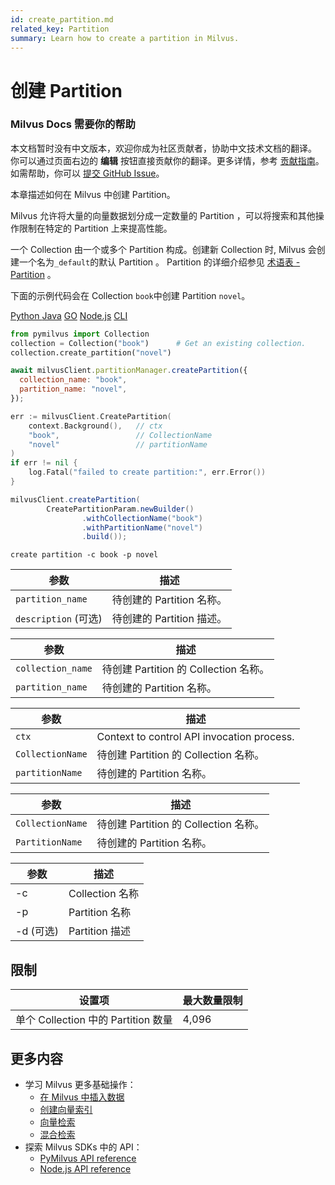 ```yaml
---
id: create_partition.md
related_key: Partition
summary: Learn how to create a partition in Milvus.
---
```


# 创建 Partition

<div class="alert note">
<h3>Milvus Docs 需要你的帮助</h3>
本文档暂时没有中文版本，欢迎你成为社区贡献者，协助中文技术文档的翻译。<br>
你可以通过页面右边的 <b>编辑</b> 按钮直接贡献你的翻译。更多详情，参考 <a href="https://github.com/milvus-io/milvus-docs/blob/v2.0.0/CONTRIBUTING.md">贡献指南</a>。如需帮助，你可以 <a href="https://github.com/milvus-io/milvus-docs/issues/new/choose">提交 GitHub Issue</a>。
</div>


本章描述如何在 Milvus 中创建 Partition。

Milvus 允许将大量的向量数据划分成一定数量的 Partition ，可以将搜索和其他操作限制在特定的 Partition 上来提高性能。

一个 Collection 由一个或多个 Partition 构成。创建新 Collection 时, Milvus 会创建一个名为`_default`的默认 Partition 。 Partition 的详细介绍参见 [术语表 - Partition](glossary.md#Partition) 。

下面的示例代码会在 Collection `book`中创建 Partition `novel`。


<div class="multipleCode">
  <a href="?python">Python </a>
  <a href="?java">Java</a>
  <a href="?go">GO</a>
  <a href="?javascript">Node.js</a>
  <a href="?shell">CLI</a>
</div>


```python
from pymilvus import Collection
collection = Collection("book")      # Get an existing collection.
collection.create_partition("novel")
```

```javascript
await milvusClient.partitionManager.createPartition({
  collection_name: "book",
  partition_name: "novel",
});
```

```go
err := milvusClient.CreatePartition(
    context.Background(),   // ctx
    "book",                 // CollectionName
    "novel"                 // partitionName
)
if err != nil {
    log.Fatal("failed to create partition:", err.Error())
}
```

```java
milvusClient.createPartition(
        CreatePartitionParam.newBuilder()
                .withCollectionName("book")
                .withPartitionName("novel")
                .build());
```

```shell
create partition -c book -p novel
```


<table class="language-python">
	<thead>
	<tr>
		<th>参数</th>
		<th>描述</th>
	</tr>
	</thead>
	<tbody>
	<tr>
		<td><code>partition_name</code></td>
		<td>待创建的 Partition 名称。</td>
	</tr>
  <tr>
		<td><code>description</code> (可选)</td>
		<td>待创建的 Partition 描述。</td>
	</tr>
	</tbody>
</table>


<table class="language-javascript">
	<thead>
    <tr>
      <th>参数</th>
      <th>描述</th>
    </tr>
	</thead>
	<tbody>
    <tr>
      <td><code>collection_name</code></td>
      <td>待创建 Partition 的 Collection 名称。</td>
    </tr>
    <tr>
      <td><code>partition_name</code></td>
      <td>待创建的 Partition 名称。</td>
    </tr>
	</tbody>
</table>

<table class="language-go">
	<thead>
    <tr>
        <th>参数</th>
        <th>描述</th>
    </tr>
	</thead>
	<tbody>
    <tr>
        <td><code>ctx</code></td>
        <td>Context to control API invocation process.</td>
    </tr>
    <tr>
        <td><code>CollectionName</code></td>
        <td>待创建 Partition 的 Collection 名称。</td>
    </tr>
    <tr>
        <td><code>partitionName</code></td>
        <td>待创建的 Partition 名称。</td>
    </tr>
  </tbody>
</table>

<table class="language-java">
	<thead>
    <tr>
        <th>参数</th>
        <th>描述</th>
    </tr>
	</thead>
	<tbody>
    <tr>
        <td><code>CollectionName</code></td>
        <td>待创建 Partition 的 Collection 名称。</td>
    </tr>
    <tr>
        <td><code>PartitionName</code></td>
        <td>待创建的 Partition 名称。</td>
    </tr>
  </tbody>
</table>

<table class="language-shell">
    <thead>
        <tr>
            <th>参数</th>
            <th>描述</th>
        </tr>
    </thead>
    <tbody>
        <tr>
            <td>-c</td>
            <td>Collection 名称</td>
        </tr>
        <tr>
            <td>-p</td>
            <td>Partition 名称</td>
        </tr>
        <tr>
            <td>-d (可选)</td>
            <td>Partition 描述</td>
        </tr>
    </tbody>
</table>

## 限制
|设置项 |最大数量限制|
|---|---|
|单个 Collection 中的 Partition 数量|4,096|

## 更多内容

- 学习 Milvus 更多基础操作：
  - [在 Milvus 中插入数据](insert_data.md)
  - [创建向量索引](build_index.md)
  - [向量检索](search.md)
  - [混合检索](hybridsearch.md)
- 探索 Milvus SDKs 中的 API：
  - [PyMilvus API reference](/api-reference/pymilvus/v2.0.2/tutorial.html)
  - [Node.js API reference](/api-reference/node/v2.0.1/tutorial.html)

